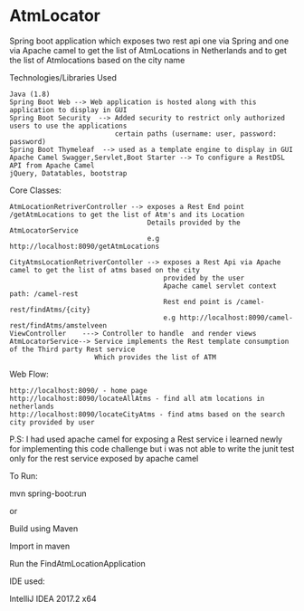 # AtmLocator

Spring boot application which exposes two rest api one via Spring and one via Apache camel to get 
the list of AtmLocations in Netherlands and to get the list of Atmlocations based on the city name

Technologies/Libraries Used

    Java (1.8)
    Spring Boot Web --> Web application is hosted along with this application to display in GUI
    Spring Boot Security  --> Added security to restrict only authorized users to use the applications 
                              certain paths (username: user, password: password)
    Spring Boot Thymeleaf  --> used as a template engine to display in GUI
    Apache Camel Swagger,Servlet,Boot Starter --> To configure a RestDSL API from Apache Camel
    jQuery, Datatables, bootstrap
    
Core Classes:

    AtmLocationRetriverController --> exposes a Rest End point /getAtmLocations to get the list of Atm's and its Location
                                      Details provided by the AtmLocatorService
                                      e.g http://localhost:8090/getAtmLocations
                                      
    CityAtmsLocationRetriverContoller --> exposes a Rest Api via Apache camel to get the list of atms based on the city 
                                          provided by the user
                                          Apache camel servlet context path: /camel-rest
                                          Rest end point is /camel-rest/findAtms/{city}
                                          e.g http://localhost:8090/camel-rest/findAtms/amstelveen
    ViewController    ---> Controller to handle  and render views                                    
    AtmLocatorService--> Service implements the Rest template consumption of the Third party Rest service                                                                         
                         Which provides the list of ATM 
                         
                           
Web Flow:
    
    http://localhost:8090/ - home page
    http://localhost:8090/locateAllAtms - find all atm locations in netherlands
    http://localhost:8090/locateCityAtms - find atms based on the search city provided by user
    
P.S:
 I had used apache camel for exposing a Rest service  i learned newly for implementing this 
 code challenge but i was not able to write the junit test only for the rest service exposed by apache camel
 
 
To Run:

mvn spring-boot:run

or

Build using Maven

Import in maven

Run the FindAtmLocationApplication

IDE used:

IntelliJ IDEA 2017.2 x64 
 
 
      
                              
                              
  

